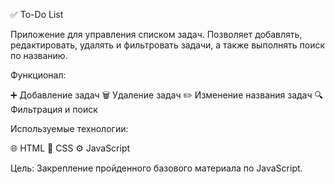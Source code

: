 ✅ To-Do List

Приложение для управления списком задач. Позволяет добавлять, редактировать, удалять и фильтровать задачи, а также выполнять поиск по названию.

Функционал:

➕ Добавление задач
🗑️ Удаление задач
✏️ Изменение названия задач
🔍 Фильтрация и поиск

Используемые технологии:

🌐 HTML
🎨 CSS
⚙️ JavaScript

Цель:
Закрепление пройденного базового материала по JavaScript.
